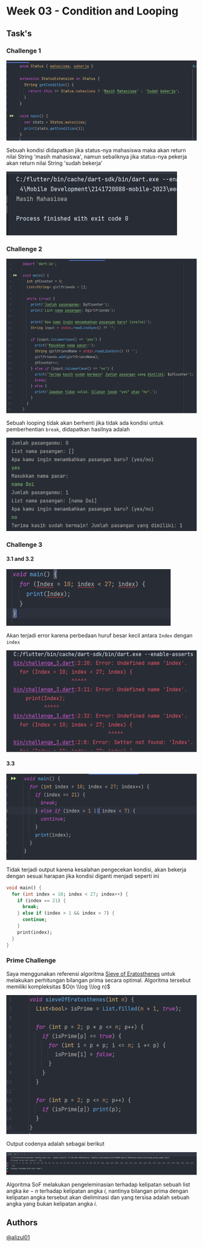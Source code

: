 # Week 03 - Condition and Looping

## Task's

### Challenge 1
![img.png](assets/challenge_1.png)

Sebuah kondisi didapatkan jika status-nya mahasiswa maka akan return nilai String 'masih mahasiswa', namun sebaliknya jika status-nya pekerja akan return nilai String 'sudah bekerja'

![img.png](assets/output_1.png)

### Challenge 2

![img.png](assets/challenge_2.png)

Sebuah looping tidak akan berhenti jika tidak ada kondisi untuk pemberhentian `break`, didapatkan hasilnya adalah

![img.png](assets/output_2.png)

### Challenge 3


#### 3.1 and 3.2

![img.png](assets/challenge_3_1.png)

Akan terjadi error karena perbedaan huruf besar kecil antara `Index` dengan `index`

![img.png](assets/challenge_3_1_output.png)

#### 3.3

![img.png](assets/challenge_3_3.png)

Tidak terjadi output karena kesalahan pengecekan kondisi, akan bekerja dengan sesuai harapan jika kondisi diganti menjadi seperti ini

```dart
void main() {
  for (int index = 10; index < 27; index++) {
    if (index == 21) {
      break;
    } else if (index > 1 && index < 7) {
      continue;
    }
    print(index);
  }
}
```

### Prime Challenge

Saya menggunakan referensi algoritma [Sieve of Eratosthenes](https://en.wikipedia.org/wiki/Sieve_of_Eratosthenes) untuk melakukan perhitungan bilangan prima secara optimal. Algoritma tersebut memiliki kompleksitas $O(n \\log \\log n)$

![img.png](assets/prima_challenge_code.png)

Output codenya adalah sebagai berikut

![img.png](assets/output_prime_challenge.png)

Algoritma SoF melakukan pengeleminasian terhadap kelipatan sebuah list angka $ke-n$ terhadap kelipatan angka $i$, nantinya bilangan prima dengan kelipatan angka tersebut akan dieliminasi dan yang tersisa adalah sebuah angka yang bukan kelipatan angka $i$. 

## Authors

[@alizul01](https://www.github.com/alizul01)